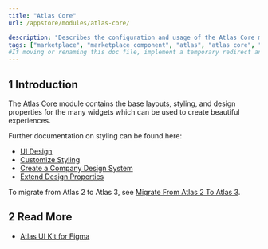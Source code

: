 ```yaml
---
title: "Atlas Core"
url: /appstore/modules/atlas-core/

description: "Describes the configuration and usage of the Atlas Core module, which is available in the Mendix Marketplace."
tags: ["marketplace", "marketplace component", "atlas", "atlas core", "styling", "design"]
#If moving or renaming this doc file, implement a temporary redirect and let the respective team know they should update the URL in the product. See Mapping to Products for more details. 
---
```


## 1 Introduction

The [Atlas Core](https://marketplace.mendix.com/link/component/117187) module contains the base layouts, styling, and design properties for the many widgets which can be used to create beautiful experiences.

Further documentation on styling can be found here:

* [UI Design](/howto/front-end/atlas-ui/)
* [Customize Styling](/howto/front-end/customize-styling-new/)
* [Create a Company Design System](/howto/front-end/create-a-company-design-system/)
* [Extend Design Properties](/howto/front-end/extend-design-properties/)

To migrate from Atlas 2 to Atlas 3, see [Migrate From Atlas 2 To Atlas 3](/refguide9/moving-from-atlas-2-to-3/).

## 2 Read More

* [Atlas UI Kit for Figma](/howto/front-end/figma-ui-kit/)

